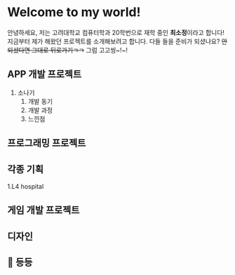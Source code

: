 # Welcome to my world!
안녕하세요, 저는 고려대학교 컴퓨터학과 20학번으로 재학 중인 **최소정**이라고 합니다!
지금부터 제가 해왔던 프로젝트를 소개해보려고 합니다.
다들 들을 준비가 되셨나요?
~~안되셨다면 그대로 뒤로가기ㄱㄱ~~
그럼 고고씽~!~!

## APP 개발 프로젝트
1. 소나기
	1. 개발 동기
	1. 개발 과정
	1. 느낀점
## 프로그래밍 프로젝트
## 각종 기획
  1.L4 hospital
## 게임 개발 프로젝트
## 디자인
## :guitar: 등등
